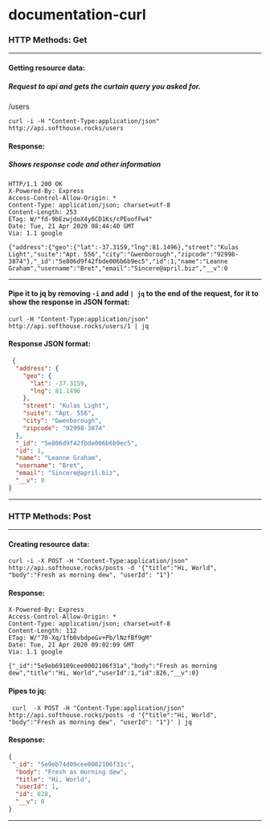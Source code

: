 # documentation-curl

### HTTP Methods: Get
---------------------
#### Getting resource data: 

##### Request to api and gets the curtain query you asked for.

/users
```
curl -i -H "Content-Type:application/json" http://api.softhouse.rocks/users
```

#### Response:

##### Shows response code and other information

```
HTTP/1.1 200 OK
X-Powered-By: Express
Access-Control-Allow-Origin: *
Content-Type: application/json; charset=utf-8
Content-Length: 253
ETag: W/"fd-9bEzwjdoX4y6CD1Ks/cPEoofFw4"
Date: Tue, 21 Apr 2020 08:44:40 GMT
Via: 1.1 google

{"address":{"geo":{"lat":-37.3159,"lng":81.1496},"street":"Kulas Light","suite":"Apt. 556","city":"Gwenborough","zipcode":"92998-3874"},"_id":"5e806d9f42fbde006b6b9ec5","id":1,"name":"Leanne Graham","username":"Bret","email":"Sincere@april.biz","__v":0
```

---------------------

#### Pipe it to jq by removing ```-i``` and add ```| jq``` to the end of the request, for it to show the response in JSON format:

```
curl -H "Content-Type:application/json" http://api.softhouse.rocks/users/1 | jq
```

#### Response JSON format:

```json
 {
  "address": {
    "geo": {
      "lat": -37.3159,
      "lng": 81.1496
    },
    "street": "Kulas Light",
    "suite": "Apt. 556",
    "city": "Gwenborough",
    "zipcode": "92998-3874"
  },
  "_id": "5e806d9f42fbde006b6b9ec5",
  "id": 1,
  "name": "Leanne Graham",
  "username": "Bret",
  "email": "Sincere@april.biz",
  "__v": 0
}
```
---------------------

### HTTP Methods: Post
---------------------
#### Creating resource data: 

```
curl -i -X POST -H "Content-Type:application/json" http://api.softhouse.rocks/posts -d '{"title":"Hi, World", "body":"Fresh as morning dew", "userId": "1"}'
```

#### Response:
```
X-Powered-By: Express
Access-Control-Allow-Origin: *
Content-Type: application/json; charset=utf-8
Content-Length: 112
ETag: W/"70-Xq/1fb0vbdpeGv+Pb/lNzfBf9gM"
Date: Tue, 21 Apr 2020 09:02:09 GMT
Via: 1.1 google

{"_id":"5e9eb69109cee0002106f31a","body":"Fresh as morning dew","title":"Hi, World","userId":1,"id":826,"__v":0}

```

#### Pipes to jq:

```
 curl  -X POST -H "Content-Type:application/json" http://api.softhouse.rocks/posts -d '{"title":"Hi, World", "body":"Fresh as morning dew", "userId": "1"}' | jq

```

#### Response:

```json
{
 "_id": "5e9eb74d09cee0002106f31c",
  "body": "Fresh as morning dew",
  "title": "Hi, World",
  "userId": 1,
  "id": 828,
  "__v": 0
}
```
--------------

